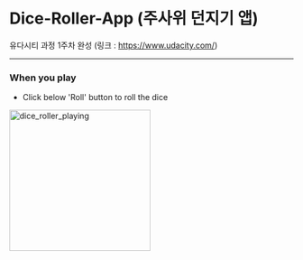 # Dice-Roller-App (주사위 던지기 앱)

유다시티 과정 1주차 완성 (링크 : https://www.udacity.com/)

---

### When you play
  - Click below 'Roll' button to roll the dice
<p>
<img width="250" alt = "dice_roller_playing" src = "https://user-images.githubusercontent.com/64389362/92570424-ddf7cf00-f2bc-11ea-9d0a-25b7ec31c275.gif">
</p>
